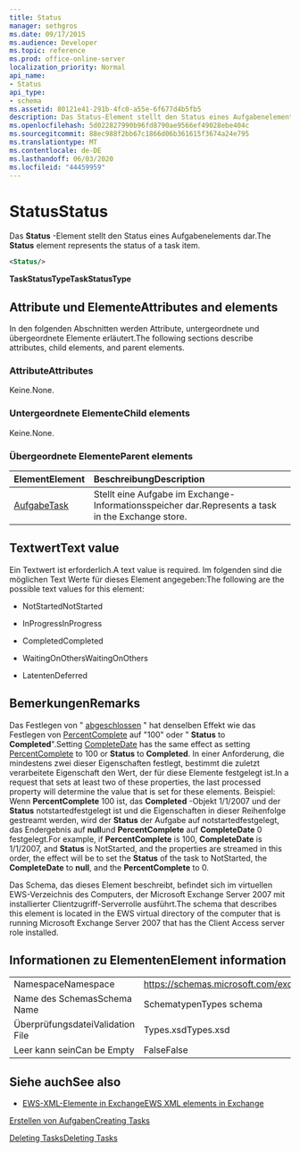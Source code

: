 ```yaml
---
title: Status
manager: sethgros
ms.date: 09/17/2015
ms.audience: Developer
ms.topic: reference
ms.prod: office-online-server
localization_priority: Normal
api_name:
- Status
api_type:
- schema
ms.assetid: 80121e41-291b-4fc0-a55e-6f677d4b5fb5
description: Das Status-Element stellt den Status eines Aufgabenelements dar.
ms.openlocfilehash: 5d022827990b96fd8790ae9566ef49028ebe404c
ms.sourcegitcommit: 88ec988f2bb67c1866d06b361615f3674a24e795
ms.translationtype: MT
ms.contentlocale: de-DE
ms.lasthandoff: 06/03/2020
ms.locfileid: "44459959"
---
```

# <a name="status"></a><span data-ttu-id="6fbcb-103">Status</span><span class="sxs-lookup"><span data-stu-id="6fbcb-103">Status</span></span>

<span data-ttu-id="6fbcb-104">Das **Status** -Element stellt den Status eines Aufgabenelements dar.</span><span class="sxs-lookup"><span data-stu-id="6fbcb-104">The **Status** element represents the status of a task item.</span></span> 
  
```xml
<Status/>
```

 <span data-ttu-id="6fbcb-105">**TaskStatusType**</span><span class="sxs-lookup"><span data-stu-id="6fbcb-105">**TaskStatusType**</span></span>
## <a name="attributes-and-elements"></a><span data-ttu-id="6fbcb-106">Attribute und Elemente</span><span class="sxs-lookup"><span data-stu-id="6fbcb-106">Attributes and elements</span></span>

<span data-ttu-id="6fbcb-107">In den folgenden Abschnitten werden Attribute, untergeordnete und übergeordnete Elemente erläutert.</span><span class="sxs-lookup"><span data-stu-id="6fbcb-107">The following sections describe attributes, child elements, and parent elements.</span></span>
  
### <a name="attributes"></a><span data-ttu-id="6fbcb-108">Attribute</span><span class="sxs-lookup"><span data-stu-id="6fbcb-108">Attributes</span></span>

<span data-ttu-id="6fbcb-109">Keine.</span><span class="sxs-lookup"><span data-stu-id="6fbcb-109">None.</span></span>
  
### <a name="child-elements"></a><span data-ttu-id="6fbcb-110">Untergeordnete Elemente</span><span class="sxs-lookup"><span data-stu-id="6fbcb-110">Child elements</span></span>

<span data-ttu-id="6fbcb-111">Keine.</span><span class="sxs-lookup"><span data-stu-id="6fbcb-111">None.</span></span>
  
### <a name="parent-elements"></a><span data-ttu-id="6fbcb-112">Übergeordnete Elemente</span><span class="sxs-lookup"><span data-stu-id="6fbcb-112">Parent elements</span></span>

|<span data-ttu-id="6fbcb-113">**Element**</span><span class="sxs-lookup"><span data-stu-id="6fbcb-113">**Element**</span></span>|<span data-ttu-id="6fbcb-114">**Beschreibung**</span><span class="sxs-lookup"><span data-stu-id="6fbcb-114">**Description**</span></span>|
|:-----|:-----|
|[<span data-ttu-id="6fbcb-115">Aufgabe</span><span class="sxs-lookup"><span data-stu-id="6fbcb-115">Task</span></span>](task.md) <br/> |<span data-ttu-id="6fbcb-116">Stellt eine Aufgabe im Exchange-Informationsspeicher dar.</span><span class="sxs-lookup"><span data-stu-id="6fbcb-116">Represents a task in the Exchange store.</span></span>  <br/> |
   
## <a name="text-value"></a><span data-ttu-id="6fbcb-117">Textwert</span><span class="sxs-lookup"><span data-stu-id="6fbcb-117">Text value</span></span>

<span data-ttu-id="6fbcb-118">Ein Textwert ist erforderlich.</span><span class="sxs-lookup"><span data-stu-id="6fbcb-118">A text value is required.</span></span> <span data-ttu-id="6fbcb-119">Im folgenden sind die möglichen Text Werte für dieses Element angegeben:</span><span class="sxs-lookup"><span data-stu-id="6fbcb-119">The following are the possible text values for this element:</span></span>
  
- <span data-ttu-id="6fbcb-120">NotStarted</span><span class="sxs-lookup"><span data-stu-id="6fbcb-120">NotStarted</span></span>
    
- <span data-ttu-id="6fbcb-121">InProgress</span><span class="sxs-lookup"><span data-stu-id="6fbcb-121">InProgress</span></span>
    
- <span data-ttu-id="6fbcb-122">Completed</span><span class="sxs-lookup"><span data-stu-id="6fbcb-122">Completed</span></span>
    
- <span data-ttu-id="6fbcb-123">WaitingOnOthers</span><span class="sxs-lookup"><span data-stu-id="6fbcb-123">WaitingOnOthers</span></span>
    
- <span data-ttu-id="6fbcb-124">Latenten</span><span class="sxs-lookup"><span data-stu-id="6fbcb-124">Deferred</span></span>
    
## <a name="remarks"></a><span data-ttu-id="6fbcb-125">Bemerkungen</span><span class="sxs-lookup"><span data-stu-id="6fbcb-125">Remarks</span></span>

<span data-ttu-id="6fbcb-126">Das Festlegen von " [abgeschlossen](completedate.md) " hat denselben Effekt wie das Festlegen von [PercentComplete](percentcomplete.md) auf "100" oder " **Status** to **Completed**".</span><span class="sxs-lookup"><span data-stu-id="6fbcb-126">Setting [CompleteDate](completedate.md) has the same effect as setting [PercentComplete](percentcomplete.md) to 100 or **Status** to **Completed**.</span></span> <span data-ttu-id="6fbcb-127">In einer Anforderung, die mindestens zwei dieser Eigenschaften festlegt, bestimmt die zuletzt verarbeitete Eigenschaft den Wert, der für diese Elemente festgelegt ist.</span><span class="sxs-lookup"><span data-stu-id="6fbcb-127">In a request that sets at least two of these properties, the last processed property will determine the value that is set for these elements.</span></span> <span data-ttu-id="6fbcb-128">Beispiel: Wenn **PercentComplete** 100 ist, das **Completed** -Objekt 1/1/2007 und der **Status** notstartedfestgelegt ist und die Eigenschaften in dieser Reihenfolge gestreamt werden, wird der **Status** der Aufgabe auf notstartedfestgelegt, das Endergebnis auf **null**und **PercentComplete** auf **CompleteDate** 0 festgelegt.</span><span class="sxs-lookup"><span data-stu-id="6fbcb-128">For example, if **PercentComplete** is 100, **CompleteDate** is 1/1/2007, and **Status** is NotStarted, and the properties are streamed in this order, the effect will be to set the **Status** of the task to NotStarted, the **CompleteDate** to **null**, and the **PercentComplete** to 0.</span></span> 
  
<span data-ttu-id="6fbcb-129">Das Schema, das dieses Element beschreibt, befindet sich im virtuellen EWS-Verzeichnis des Computers, der Microsoft Exchange Server 2007 mit installierter Clientzugriff-Serverrolle ausführt.</span><span class="sxs-lookup"><span data-stu-id="6fbcb-129">The schema that describes this element is located in the EWS virtual directory of the computer that is running Microsoft Exchange Server 2007 that has the Client Access server role installed.</span></span>
  
## <a name="element-information"></a><span data-ttu-id="6fbcb-130">Informationen zu Elementen</span><span class="sxs-lookup"><span data-stu-id="6fbcb-130">Element information</span></span>

|||
|:-----|:-----|
|<span data-ttu-id="6fbcb-131">Namespace</span><span class="sxs-lookup"><span data-stu-id="6fbcb-131">Namespace</span></span>  <br/> |https://schemas.microsoft.com/exchange/services/2006/types  <br/> |
|<span data-ttu-id="6fbcb-132">Name des Schemas</span><span class="sxs-lookup"><span data-stu-id="6fbcb-132">Schema Name</span></span>  <br/> |<span data-ttu-id="6fbcb-133">Schematypen</span><span class="sxs-lookup"><span data-stu-id="6fbcb-133">Types schema</span></span>  <br/> |
|<span data-ttu-id="6fbcb-134">Überprüfungsdatei</span><span class="sxs-lookup"><span data-stu-id="6fbcb-134">Validation File</span></span>  <br/> |<span data-ttu-id="6fbcb-135">Types.xsd</span><span class="sxs-lookup"><span data-stu-id="6fbcb-135">Types.xsd</span></span>  <br/> |
|<span data-ttu-id="6fbcb-136">Leer kann sein</span><span class="sxs-lookup"><span data-stu-id="6fbcb-136">Can be Empty</span></span>  <br/> |<span data-ttu-id="6fbcb-137">False</span><span class="sxs-lookup"><span data-stu-id="6fbcb-137">False</span></span>  <br/> |
   
## <a name="see-also"></a><span data-ttu-id="6fbcb-138">Siehe auch</span><span class="sxs-lookup"><span data-stu-id="6fbcb-138">See also</span></span>



- [<span data-ttu-id="6fbcb-139">EWS-XML-Elemente in Exchange</span><span class="sxs-lookup"><span data-stu-id="6fbcb-139">EWS XML elements in Exchange</span></span>](ews-xml-elements-in-exchange.md)


[<span data-ttu-id="6fbcb-140">Erstellen von Aufgaben</span><span class="sxs-lookup"><span data-stu-id="6fbcb-140">Creating Tasks</span></span>](https://msdn.microsoft.com/library/0ef97334-e8a0-4f67-a23a-dd9e2bbad49f%28Office.15%29.aspx)
  
[<span data-ttu-id="6fbcb-141">Deleting Tasks</span><span class="sxs-lookup"><span data-stu-id="6fbcb-141">Deleting Tasks</span></span>](https://msdn.microsoft.com/library/a3d7e25f-8a35-4901-b1d9-d31f418ab340%28Office.15%29.aspx)

